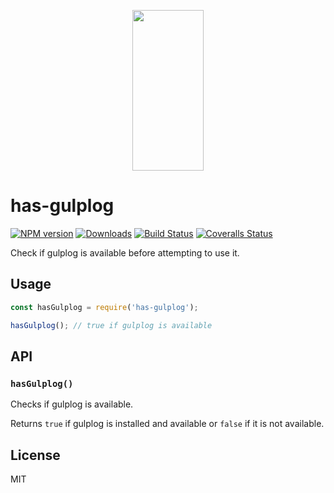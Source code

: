 <p align="center">
  <a href="http://gulpjs.com">
    <img height="257" width="114" src="https://raw.githubusercontent.com/gulpjs/artwork/master/gulp-2x.png">
  </a>
</p>

# has-gulplog

[![NPM version][npm-image]][npm-url] [![Downloads][downloads-image]][npm-url] [![Build Status][ci-image]][ci-url] [![Coveralls Status][coveralls-image]][coveralls-url]

Check if gulplog is available before attempting to use it.

## Usage

```js
const hasGulplog = require('has-gulplog');

hasGulplog(); // true if gulplog is available
```

## API

### `hasGulplog()`

Checks if gulplog is available.

Returns `true` if gulplog is installed and available or `false` if it is not available.

## License

MIT

<!-- prettier-ignore-start -->
[downloads-image]: https://img.shields.io/npm/dm/has-gulplog.svg?style=flat-square
[npm-url]: https://www.npmjs.com/package/has-gulplog
[npm-image]: https://img.shields.io/npm/v/has-gulplog.svg?style=flat-square

[ci-url]: https://github.com/gulpjs/has-gulplog/actions?query=workflow:dev
[ci-image]: https://img.shields.io/github/workflow/status/gulpjs/has-gulplog/dev?style=flat-square

[coveralls-url]: https://coveralls.io/r/gulpjs/has-gulplog
[coveralls-image]: https://img.shields.io/coveralls/gulpjs/has-gulplog/master.svg?style=flat-square
<!-- prettier-ignore-end -->
